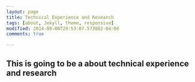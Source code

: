 ```yaml
---
layout: page
title: Technical Experience and Research
tags: [about, Jekyll, theme, responsive]
modified: 2014-08-08T20:53:07.573882-04:00
comments: true

---
```


## This is going to be a about technical experience and research